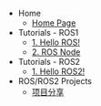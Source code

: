 <!-- _sidebar.md -->
* Home
  * [Home Page](README.md) <!--注意这里是相对路径-->
* Tutorials - ROS1
  * [1. Hello ROS!](_source/ROS1/Hello_ROS.md)
  * [2. ROS Node](_source/ROS1/Node.md)
* Tutorials - ROS2
  * [1. Hello ROS2!](_source/ROS2/Hello_ROS2.md)
* ROS/ROS2 Projects
  * [项目分享](_source/ROS_Proj/ROS_Proj.md)

